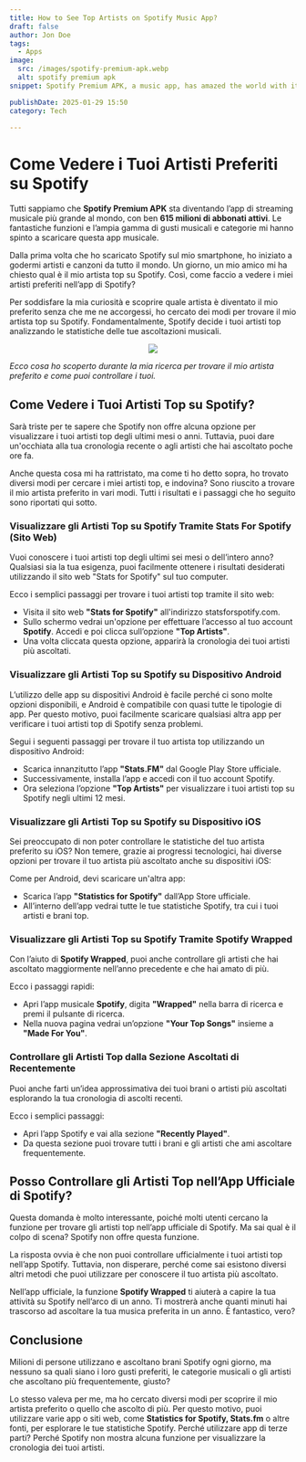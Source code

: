 ```yaml
---
title: How to See Top Artists on Spotify Music App?
draft: false
author: Jon Doe 
tags:
  - Apps
image:
  src: /images/spotify-premium-apk.webp
  alt: spotify premium apk
snippet: Spotify Premium APK, a music app, has amazed the world with its phenomenal features. Download the latest version of Spotify premium mod to enhance your music taste. 

publishDate: 2025-01-29 15:50
category: Tech

---
```


# Come Vedere i Tuoi Artisti Preferiti su Spotify

Tutti sappiamo che **Spotify Premium APK** sta diventando l’app di streaming musicale più grande al mondo, con ben **615 milioni di abbonati attivi**. Le fantastiche funzioni e l’ampia gamma di gusti musicali e categorie mi hanno spinto a scaricare questa app musicale.

Dalla prima volta che ho scaricato Spotify sul mio smartphone, ho iniziato a godermi artisti e canzoni da tutto il mondo. Un giorno, un mio amico mi ha chiesto qual è il mio artista top su Spotify. Così, come faccio a vedere i miei artisti preferiti nell’app di Spotify?

Per soddisfare la mia curiosità e scoprire quale artista è diventato il mio preferito senza che me ne accorgessi, ho cercato dei modi per trovare il mio artista top su Spotify. Fondamentalmente, Spotify decide i tuoi artisti top analizzando le statistiche delle tue ascoltazioni musicali.

<p style="text-align: center"><img src="/images/spotify-premium-apk.webp " /></p>

*Ecco cosa ho scoperto durante la mia ricerca per trovare il mio artista preferito e come puoi controllare i tuoi.*

## Come Vedere i Tuoi Artisti Top su Spotify? ##

Sarà triste per te sapere che Spotify non offre alcuna opzione per visualizzare i tuoi artisti top degli ultimi mesi o anni. Tuttavia, puoi dare un'occhiata alla tua cronologia recente o agli artisti che hai ascoltato poche ore fa.

Anche questa cosa mi ha rattristato, ma come ti ho detto sopra, ho trovato diversi modi per cercare i miei artisti top, e indovina? Sono riuscito a trovare il mio artista preferito in vari modi. Tutti i risultati e i passaggi che ho seguito sono riportati qui sotto.

### Visualizzare gli Artisti Top su Spotify Tramite Stats For Spotify (Sito Web) ###

Vuoi conoscere i tuoi artisti top degli ultimi sei mesi o dell’intero anno? Qualsiasi sia la tua esigenza, puoi facilmente ottenere i risultati desiderati utilizzando il sito web "Stats for Spotify" sul tuo computer.

Ecco i semplici passaggi per trovare i tuoi artisti top tramite il sito web:

- Visita il sito web **"Stats for Spotify"** all'indirizzo statsforspotify.com.
- Sullo schermo vedrai un'opzione per effettuare l’accesso al tuo account **Spotify**. Accedi e poi clicca sull’opzione **"Top Artists"**.
- Una volta cliccata questa opzione, apparirà la cronologia dei tuoi artisti più ascoltati.

### Visualizzare gli Artisti Top su Spotify su Dispositivo Android ###

L’utilizzo delle app su dispositivi Android è facile perché ci sono molte opzioni disponibili, e Android è compatibile con quasi tutte le tipologie di app. Per questo motivo, puoi facilmente scaricare qualsiasi altra app per verificare i tuoi artisti top di Spotify senza problemi.

Segui i seguenti passaggi per trovare il tuo artista top utilizzando un dispositivo Android:

- Scarica innanzitutto l’app **"Stats.FM"** dal Google Play Store ufficiale.
- Successivamente, installa l’app e accedi con il tuo account Spotify.
- Ora seleziona l’opzione **"Top Artists"** per visualizzare i tuoi artisti top su Spotify negli ultimi 12 mesi.

### Visualizzare gli Artisti Top su Spotify su Dispositivo iOS ###

Sei preoccupato di non poter controllare le statistiche del tuo artista preferito su iOS? Non temere, grazie ai progressi tecnologici, hai diverse opzioni per trovare il tuo artista più ascoltato anche su dispositivi iOS:

Come per Android, devi scaricare un'altra app:

- Scarica l’app **"Statistics for Spotify"** dall’App Store ufficiale.
- All’interno dell’app vedrai tutte le tue statistiche Spotify, tra cui i tuoi artisti e brani top.

### Visualizzare gli Artisti Top su Spotify Tramite Spotify Wrapped ###

Con l’aiuto di **Spotify Wrapped**, puoi anche controllare gli artisti che hai ascoltato maggiormente nell’anno precedente e che hai amato di più.

Ecco i passaggi rapidi:

- Apri l’app musicale **Spotify**, digita **"Wrapped"** nella barra di ricerca e premi il pulsante di ricerca.
- Nella nuova pagina vedrai un’opzione **"Your Top Songs"** insieme a **"Made For You"**.

### Controllare gli Artisti Top dalla Sezione Ascoltati di Recentemente ###

Puoi anche farti un’idea approssimativa dei tuoi brani o artisti più ascoltati esplorando la tua cronologia di ascolti recenti.

Ecco i semplici passaggi:

- Apri l’app Spotify e vai alla sezione **"Recently Played"**.
- Da questa sezione puoi trovare tutti i brani e gli artisti che ami ascoltare frequentemente.

## Posso Controllare gli Artisti Top nell’App Ufficiale di Spotify? ## 

Questa domanda è molto interessante, poiché molti utenti cercano la funzione per trovare gli artisti top nell’app ufficiale di Spotify. Ma sai qual è il colpo di scena? Spotify non offre questa funzione.

La risposta ovvia è che non puoi controllare ufficialmente i tuoi artisti top nell’app Spotify. Tuttavia, non disperare, perché come sai esistono diversi altri metodi che puoi utilizzare per conoscere il tuo artista più ascoltato.

Nell’app ufficiale, la funzione **Spotify Wrapped** ti aiuterà a capire la tua attività su Spotify nell’arco di un anno. Ti mostrerà anche quanti minuti hai trascorso ad ascoltare la tua musica preferita in un anno. È fantastico, vero?

## Conclusione ##

Milioni di persone utilizzano e ascoltano brani Spotify ogni giorno, ma nessuno sa quali siano i loro gusti preferiti, le categorie musicali o gli artisti che ascoltano più frequentemente, giusto?

Lo stesso valeva per me, ma ho cercato diversi modi per scoprire il mio artista preferito o quello che ascolto di più. Per questo motivo, puoi utilizzare varie app o siti web, come **Statistics for Spotify, Stats.fm** o altre fonti, per esplorare le tue statistiche Spotify. Perché utilizzare app di terze parti? Perché Spotify non mostra alcuna funzione per visualizzare la cronologia dei tuoi artisti.